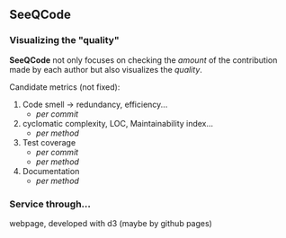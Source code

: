 ## SeeQCode

### Visualizing the "quality"

**SeeQCode** not only focuses on checking the *amount* of the contribution made by each author but also visualizes the *quality*.


Candidate metrics (not fixed): 
1. Code smell -> redundancy, efficiency...
   - *per commit*
2. cyclomatic complexity, LOC, Maintainability index... 
   - *per method*
3. Test coverage 
   - *per commit* 
   - *per method*
4. Documentation 
   - *per method*

### Service through...

webpage, developed with d3 (maybe by github pages)


